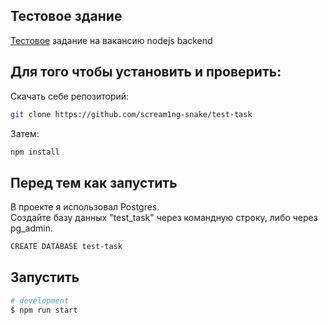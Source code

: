 ## Тестовое здание

[Тестовое](https://github.com/kisilya/test-tasks/tree/main/nodeJS) задание на вакансию nodejs backend

## Для того чтобы установить и проверить:  
Скачать себе репозиторий:  
```bash
git clone https://github.com/scream1ng-snake/test-task
```
Затем:  
```bash
npm install
```

## Перед тем как запустить  

В проекте я использовал Postgres.  
Создайте базу данных "test_task" через командную строку, либо через pg_admin.  
```bash
CREATE DATABASE test-task
```  

## Запустить 

```bash
# development
$ npm run start
```

